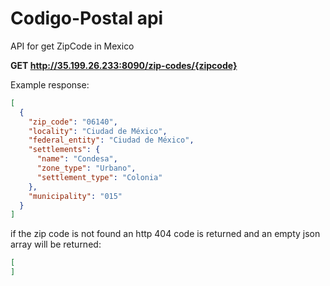 # Codigo-Postal api
API for get ZipCode in Mexico

**GET http://35.199.26.233:8090/zip-codes/{zipcode}**

Example response:
```json
[
  {
    "zip_code": "06140",
    "locality": "Ciudad de México",
    "federal_entity": "Ciudad de México",
    "settlements": {
      "name": "Condesa",
      "zone_type": "Urbano",
      "settlement_type": "Colonia"
    },
    "municipality": "015"
  }
]

```

if the zip code is not found an http 404 code is returned and an empty json array will be returned:
```json
[
]

```

